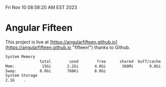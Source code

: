 Fri Nov 10 08:58:20 AM EST 2023

# Angular Fifteen


This project is live at [https://angularfifteen.github.io](https://angularfifteen.github.io "fifteen!") thanks to Github.

```bash
System Memory
               total        used        free      shared  buff/cache   available
Mem:            15Gi       2.2Gi       4.0Gi       366Mi       9.8Gi        13Gi
Swap:          8.0Gi       768Ki       8.0Gi
System Storage
2.1G	.
```
